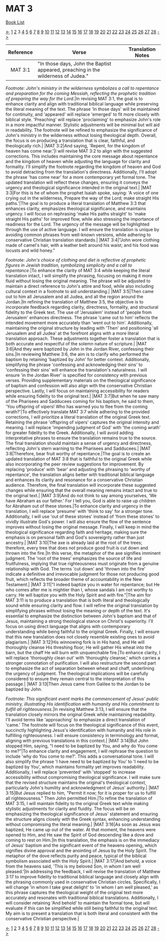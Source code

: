 # MAT 3
[Book List](../README.md)

[<-](./chapter_2.md) [1](./chapter_1.md) [2](./chapter_2.md) 3 [4](./chapter_4.md) [5](./chapter_5.md) [6](./chapter_6.md) [7](./chapter_7.md) [8](./chapter_8.md) [9](./chapter_9.md) [10](./chapter_10.md) [11](./chapter_11.md) [12](./chapter_12.md) [13](./chapter_13.md) [14](./chapter_14.md) [15](./chapter_15.md) [16](./chapter_16.md) [17](./chapter_17.md) [18](./chapter_18.md) [19](./chapter_19.md) [20](./chapter_20.md) [21](./chapter_21.md) [22](./chapter_22.md) [23](./chapter_23.md) [24](./chapter_24.md) [25](./chapter_25.md) [26](./chapter_26.md) [27](./chapter_27.md) [28](./chapter_28.md) [->](./chapter_4.md)

| Reference | Verse | Translation Notes |
|:---------:|-------|-------------------|
|MAT 3:1|"In those days, John the Baptist appeared, preaching in the wilderness of Judea." 

*Footnote: John's ministry in the wilderness symbolizes a call to repentance and preparation for the coming Messiah, reflecting the prophetic tradition of preparing the way for the Lord.*|In revising MAT 3:1, the goal is to enhance clarity and align with traditional biblical language while preserving the literal meaning of the text. The phrase 'In those days' will be maintained for continuity, and 'appeared' will replace 'emerged' to fit more closely with biblical style. 'Preaching' will replace 'proclaiming' to emphasize John's role in a more impactful manner. Stylistic adjustments will be minimal but will aid in readability. The footnote will be refined to emphasize the significance of John's ministry in the wilderness without losing theological depth. Overall, the focus is on producing a translation that is clear, faithful, and theologically rich.|
|MAT 3:2|And saying, 'Repent, for the kingdom of heaven has come near.'|I will revise MAT 3:2 to align with the suggested corrections. This includes maintaining the core message about repentance and the kingdom of heaven while adjusting the language for clarity and formality. I'll simplify the footnote regarding the kingdom of heaven and God to avoid detracting from the translation's directness. Additionally, I'll adopt the phrase 'has come near' for a more contemporary yet formal tone. The updated translation will reflect these changes, ensuring it conveys the urgency and theological significance intended in the original text.|
|MAT 3:3|For this is he of whom the prophet Isaiah spoke, saying: 'A voice of one crying out in the wilderness, Prepare the way of the Lord; make straight His paths.'|The goal is to produce a literal translation of Matthew 3:3 that enhances clarity, emphasizes theological significance, and maintains urgency. I will focus on rephrasing 'make His paths straight' to 'make straight His paths' for improved flow, while also stressing the importance of readiness for the Lord. The urgency of the message will be highlighted through the use of active language. I will ensure the translation is unique by avoiding common phrases from well-known versions, while adhering to conservative Christian translation standards.|
|MAT 3:4|"John wore clothing made of camel's hair, with a leather belt around his waist; and his food was locusts and wild honey." 

*Footnote: John's choice of clothing and diet is reflective of prophetic figures in Jewish tradition, symbolizing simplicity and a call to repentance.*|To enhance the clarity of MAT 3:4 while keeping the literal translation intact, I will simplify the phrasing, focusing on making it more fluid without losing the original meaning. The phrase will be adjusted to maintain a direct reference to John's attire and food, while also including cultural context in a footnote to aid understanding.|
|MAT 3:5|Then came out to him all Jerusalem and all Judea, and all the region around the Jordan.|In refining the translation of Matthew 3:5, the objective is to incorporate feedback regarding clarity, directness, formality, and structural fidelity to the Greek text. The use of 'Jerusalem' instead of 'people from Jerusalem' enhances directness. The phrase 'came out to him' reflects the intended movement more accurately than 'went out to him'. Additionally, maintaining the original structure by leading with 'Then' and positioning 'all Jerusalem and all Judea' at the forefront aligns with a more literal translation approach. These adjustments together foster a translation that is both accurate and respectful of the solemn nature of scripture.|
|MAT 3:6|And they were baptized by John in the Jordan River, confessing their sins.|In reviewing Matthew 3:6, the aim is to clarify who performed the baptism by retaining 'baptized by John' for better context. Additionally, simplifying the phrase 'confessing and acknowledging their sins' to 'confessing their sins' will enhance the translation's naturalness. I will ensure 'in the Jordan River' is specified for consistency with previous verses. Providing supplementary materials on the theological significance of baptism and confession will also align with the conservative Christian perspective. Lastly, I will focus on maintaining accessibility for readers while ensuring fidelity to the original text.|
|MAT 3:7|But when he saw many of the Pharisees and Sadducees coming for his baptism, he said to them, 'You offspring of vipers! Who has warned you to flee from the coming wrath?'|To effectively translate MAT 3:7 while adhering to the provided corrections, I will prioritize a literal translation of the original Greek text. Retaining the phrase 'offspring of vipers' captures the original intensity and meaning. I will replace 'impending judgment of God' with 'the coming wrath' for greater fidelity to the Greek. Additionally, I will avoid adding interpretative phrases to ensure the translation remains true to the source. The final translation should maintain a sense of urgency and directness, reflecting John's stern warning to the Pharisees and Sadducees.|
|MAT 3:8|Therefore, bear fruit worthy of repentance.|The goal is to create an updated translation of MAT 3:8 that is faithful to the original Greek while also incorporating the peer review suggestions for improvement. By replacing 'produce' with 'bear' and adjusting the phrasing to 'worthy of repentance', the translation aligns better with traditional biblical language and enhances its clarity and resonance for a conservative Christian audience. Therefore, the final translation will incorporate these suggested changes while ensuring that the overall meaning remains intact and true to the original text.|
|MAT 3:9|And do not think to say among yourselves, ‘We have Abraham as our father.’ For I tell you, God is able to raise up children for Abraham out of these stones.|To enhance clarity and urgency in the translation, I will replace 'presume' with 'think to say' for a stronger tone. Additionally, I will use 'out of these stones' instead of 'from these stones' to vividly illustrate God's power. I will also ensure the flow of the sentence improves without losing the original message. Finally, I will keep in mind the theological significance regarding faith and heritage, making sure the emphasis is on personal faith and God's sovereignty rather than just ancestry.|
|MAT 3:10|The axe is already laid at the root of the trees; therefore, every tree that does not produce good fruit is cut down and thrown into the fire.|In this verse, the metaphor of the axe signifies imminent judgment. The 'root of the trees' emphasizes the source of life and fruitfulness, implying that true righteousness must originate from a genuine relationship with God. The terms 'cut down' and 'thrown into the fire' indicate a definitive and irrevocable judgment for those not producing good fruit, which reflects the broader theme of accountability in the New Testament.|
|MAT 3:11|"I indeed baptize you in water for repentance; but He who comes after me is mightier than I, whose sandals I am not worthy to carry. He will baptize you with the Holy Spirit and with fire."|The aim for MAT 3:11 is to produce a translation that is both literal and theologically sound while ensuring clarity and flow. I will refine the original translation by simplifying phrases without losing the meaning or depth of the text. It's essential to emphasize the distinction between John's baptism and that of Jesus, maintaining a strong theological stance on Christ's superiority. I'll focus on using direct language that aligns with contemporary understanding while being faithful to the original Greek. Finally, I will ensure that this new translation does not closely resemble existing ones to avoid plagiarism.|
|MAT 3:12|His winnowing fork is in His hand, and He will thoroughly cleanse His threshing floor; He will gather His wheat into the barn, but the chaff He will burn with unquenchable fire.|To enhance clarity, I will replace 'thoroughly clean out' with 'thoroughly cleanse,' which carries a stronger connotation of purification. I will also restructure the second part to emphasize the act of separation between wheat and chaff, underlining the urgency of judgment. The theological implications will be carefully considered to ensure they remain central to the interpretation of this passage.|
|MAT 3:13|Then Jesus came from Galilee to the Jordan to be baptized by John.

*Footnote: This significant event marks the commencement of Jesus' public ministry, illustrating His identification with humanity and His commitment to fulfill all righteousness.*|In revising Matthew 3:13, I will ensure that the translation closely mirrors the original Greek while maintaining readability. I'll avoid terms like 'approaching' to emphasize a direct translation of 'came.' The footnote will focus on the theological significance of this event, succinctly highlighting Jesus's identification with humanity and His role in fulfilling righteousness. I will ensure consistency in terminology and format, aligning with previous translations in this context.|
|MAT 3:14|But John stopped Him, saying, "I need to be baptized by You, and why do You come to me?"|To enhance clarity and engagement, I will rephrase the question to include 'why do You come to me?'. This adds a conversational tone. I will also simplify the phrase 'I have need to be baptized by You' to 'I need to be baptized by You', which maintains formality yet improves readability. Additionally, I will replace 'prevented' with 'stopped' to increase accessibility without compromising theological significance. I will make sure that the revised structure maintains the original's theological context, particularly John's humility and acknowledgment of Jesus' authority.|
|MAT 3:15|But Jesus replied to him, "Permit it now; for it is proper for us to fulfill all righteousness." Then John permitted Him.|To refine the translation of MAT 3:15, I will maintain fidelity to the original Greek text while making stylistic adjustments for clarity and fluidity. The focus will be on emphasizing the theological significance of Jesus' statement and ensuring the structure aligns closely with the Greek syntax, enhancing understanding without compromising the literal meaning.|
|MAT 3:16|As soon as Jesus was baptized, He came up out of the water. At that moment, the heavens were opened to Him, and He saw the Spirit of God descending like a dove and coming to rest on Him.|In this translation, the emphasis is on the immediacy of Jesus' baptism and the significant event of the heavens opening, which signifies divine approval and the anointing of Jesus by the Holy Spirit. The metaphor of the dove reflects purity and peace, typical of the biblical symbolism associated with the Holy Spirit.|
|MAT 3:17|And behold, a voice from the heavens said, 'This is my beloved Son, in whom I am well pleased.'|In addressing the feedback, I will revise the translation of Matthew 3:17 to improve fidelity to traditional biblical language and closely align with the phrasing commonly used in conservative Christian circles. Specifically, I will change 'in whom I take great delight' to 'in whom I am well pleased,' as this phrase captures the theological weight of the original text more accurately and resonates with traditional biblical translations. Additionally, I will consider retaining 'And behold' to maintain the formal tone, but will evaluate if this can be simplified while still being faithful to the original text. My aim is to present a translation that is both literal and consistent with the conservative Christian perspective.|


[<-](./chapter_2.md) [1](./chapter_1.md) [2](./chapter_2.md) 3 [4](./chapter_4.md) [5](./chapter_5.md) [6](./chapter_6.md) [7](./chapter_7.md) [8](./chapter_8.md) [9](./chapter_9.md) [10](./chapter_10.md) [11](./chapter_11.md) [12](./chapter_12.md) [13](./chapter_13.md) [14](./chapter_14.md) [15](./chapter_15.md) [16](./chapter_16.md) [17](./chapter_17.md) [18](./chapter_18.md) [19](./chapter_19.md) [20](./chapter_20.md) [21](./chapter_21.md) [22](./chapter_22.md) [23](./chapter_23.md) [24](./chapter_24.md) [25](./chapter_25.md) [26](./chapter_26.md) [27](./chapter_27.md) [28](./chapter_28.md) [->](./chapter_4.md)